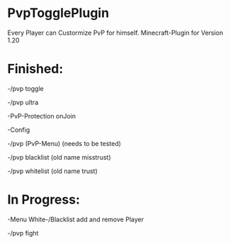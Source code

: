 # PvpTogglePlugin
Every Player can Custormize PvP for himself. Minecraft-Plugin for Version 1.20

# Finished:

-/pvp toggle

-/pvp ultra

-PvP-Protection onJoin

-Config

-/pvp (PvP-Menu) (needs to be tested)

-/pvp blacklist (old name misstrust)

-/pvp whitelist (old name trust)

# In Progress:

-Menu White-/Blacklist add and remove Player

-/pvp fight
